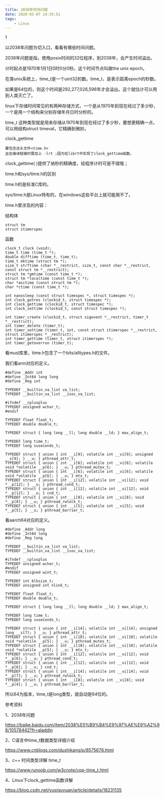 ```yaml
---
title: 2038年时间问题
date: 2020-05-07 14:35:51
tags:
	- Linux
---
```


1

以2038年问题为切入口，看看有哪些时间问题。

2038年问题是指，使用posix时间的32位程序，到2038年，会产生时间溢出。

计时起点是1970年1月1日0时0分0秒。这个时间节点叫做the unix epoch。

在类unix系统上，time_t是一个uint32的数。time_t，是表示距离epoch的秒数。

如果是64位的，则这个时间是292,277,026,596年才会溢出。这个就估计可以用到人类灭亡了。



linux下存储时间常见的有两种存储方式，一个是从1970年到现在经过了多少秒，一个是用一个结构来分别存储年月日时分秒的。

time_t 这种类型就是用来存储从1970年到现在经过了多少秒，要想更精确一点，可以用结构struct timeval，它精确到微妙。



clock_gettime

```
要包含这头文件<time.h>
且在编译链接时需加上 -lrt ;因为在librt中实现了clock_gettime函数。
```

clock_gettime( )提供了纳秒的精确度，给程序计时可是不错哦； 



time.h和sys/time.h的区别

time.h的是标准C库的。

sys/time.h是Linux特有的，在windows这些平台上就可能用不了。



time.h里涉及的内容：

结构体

```
struct tm 
struct itimerspec 
```

函数

```
clock_t clock (void);
time_t time (time_t *);
double difftime (time_t, time_t);
time_t mktime (struct tm *);
size_t strftime (char *__restrict, size_t, const char *__restrict, const struct tm *__restrict);
struct tm *gmtime (const time_t *);
struct tm *localtime (const time_t *);
char *asctime (const struct tm *);
char *ctime (const time_t *);
```

```
int nanosleep (const struct timespec *, struct timespec *);
int clock_getres (clockid_t, struct timespec *);
int clock_gettime (clockid_t, struct timespec *);
int clock_settime (clockid_t, const struct timespec *);
```

```
int timer_create (clockid_t, struct sigevent *__restrict, timer_t *__restrict);
int timer_delete (timer_t);
int timer_settime (timer_t, int, const struct itimerspec *__restrict, struct itimerspec *__restrict);
int timer_gettime (timer_t, struct itimerspec *);
int timer_getoverrun (timer_t);
```



看musl库里，time.h包含了一个bits/alltypes.h的文件。

我们看arm对应的定义。

```
#define _Addr int
#define _Int64 long long
#define _Reg int

TYPEDEF __builtin_va_list va_list;
TYPEDEF __builtin_va_list __isoc_va_list;

#ifndef __cplusplus
TYPEDEF unsigned wchar_t;
#endif

TYPEDEF float float_t;
TYPEDEF double double_t;

TYPEDEF struct { long long __ll; long double __ld; } max_align_t;

TYPEDEF long time_t;
TYPEDEF long suseconds_t;

TYPEDEF struct { union { int __i[9]; volatile int __vi[9]; unsigned __s[9]; } __u; } pthread_attr_t;
TYPEDEF struct { union { int __i[6]; volatile int __vi[6]; volatile void *volatile __p[6]; } __u; } pthread_mutex_t;
TYPEDEF struct { union { int __i[6]; volatile int __vi[6]; volatile void *volatile __p[6]; } __u; } mtx_t;
TYPEDEF struct { union { int __i[12]; volatile int __vi[12]; void *__p[12]; } __u; } pthread_cond_t;
TYPEDEF struct { union { int __i[12]; volatile int __vi[12]; void *__p[12]; } __u; } cnd_t;
TYPEDEF struct { union { int __i[8]; volatile int __vi[8]; void *__p[8]; } __u; } pthread_rwlock_t;
TYPEDEF struct { union { int __i[5]; volatile int __vi[5]; void *__p[5]; } __u; } pthread_barrier_t;
```



看aarch64对应的定义。

```
#define _Addr long
#define _Int64 long
#define _Reg long

TYPEDEF __builtin_va_list va_list;
TYPEDEF __builtin_va_list __isoc_va_list;

#ifndef __cplusplus
TYPEDEF unsigned wchar_t;
#endif
TYPEDEF unsigned wint_t;

TYPEDEF int blksize_t;
TYPEDEF unsigned int nlink_t;

TYPEDEF float float_t;
TYPEDEF double double_t;

TYPEDEF struct { long long __ll; long double __ld; } max_align_t;

TYPEDEF long time_t;
TYPEDEF long suseconds_t;

TYPEDEF struct { union { int __i[14]; volatile int __vi[14]; unsigned long __s[7]; } __u; } pthread_attr_t;
TYPEDEF struct { union { int __i[10]; volatile int __vi[10]; volatile void *volatile __p[5]; } __u; } pthread_mutex_t;
TYPEDEF struct { union { int __i[10]; volatile int __vi[10]; volatile void *volatile __p[5]; } __u; } mtx_t;
TYPEDEF struct { union { int __i[12]; volatile int __vi[12]; void *__p[6]; } __u; } pthread_cond_t;
TYPEDEF struct { union { int __i[12]; volatile int __vi[12]; void *__p[6]; } __u; } cnd_t;
TYPEDEF struct { union { int __i[14]; volatile int __vi[14]; void *__p[7]; } __u; } pthread_rwlock_t;
TYPEDEF struct { union { int __i[8]; volatile int __vi[8]; void *__p[4]; } __u; } pthread_barrier_t;
```

所以64为版本，time_t是long类型，就自动是64位的。



参考资料

1、2038年问题

https://baike.baidu.com/item/2038%E5%B9%B4%E9%97%AE%E9%A2%98/10578442?fr=aladdin

2、C语言中time_t数据类型详细介绍

https://www.cnblogs.com/dushikang/p/8575678.html

3、c++ 时间类型详解 time_t

https://www.runoob.com/w3cnote/cpp-time_t.html

4、Linux下clock_gettime函数详解

https://blog.csdn.net/yusiguyuan/article/details/18231135